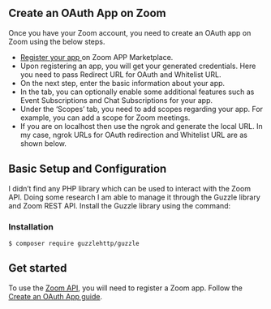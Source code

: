 ## Create an OAuth App on Zoom

Once you have your Zoom account, you need to create an OAuth app on Zoom using the below steps.

<ul>
    <li><a href="https://marketplace.zoom.us/develop/create"> Register your app </a> on Zoom APP Marketplace.</li>
    <li>Upon registering an app, you will get your generated credentials. Here you need to pass Redirect URL for OAuth and Whitelist URL.</li>
    <li>On the next step, enter the basic information about your app.</li>
    <li>In the tab, you can optionally enable some additional features such as Event Subscriptions and Chat Subscriptions for your app.</li>
    <li>Under the ‘Scopes’ tab, you need to add scopes regarding your app. For example, you can add a scope for Zoom meetings.</li>
    <li>If you are on localhost then use the ngrok and generate the local URL. In my case, ngrok URLs for OAuth redirection and Whitelist URL are as shown below.</li>
</ul>

## Basic Setup and Configuration
I didn’t find any PHP library which can be used to interact with the Zoom API. Doing some research I am able to manage it through the Guzzle library and Zoom REST API. Install the Guzzle library using the command:

### Installation

```
$ composer require guzzlehttp/guzzle

```

## Get started

To use the [Zoom API](https://marketplace.zoom.us/docs/guides/tools-resources/zoom-apis), you will need to register a Zoom app. Follow the [Create an OAuth App guide](https://marketplace.zoom.us/docs/guides/getting-started/app-types/create-oauth-app).